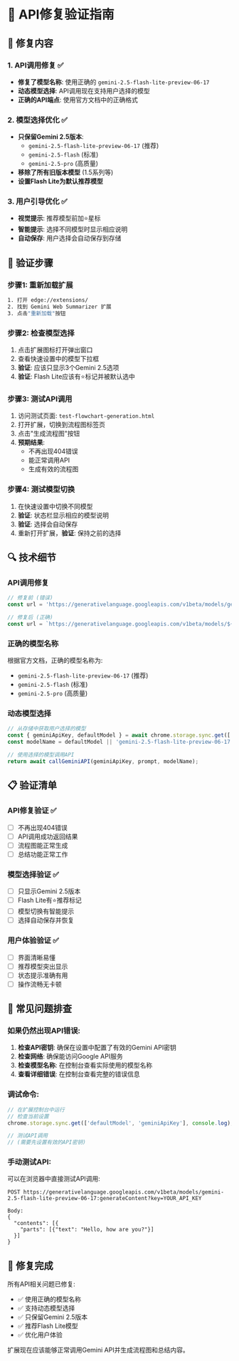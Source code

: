 # 🔧 API修复验证指南

## 🎯 修复内容

### 1. **API调用修复** ✅
- **修复了模型名称**: 使用正确的 `gemini-2.5-flash-lite-preview-06-17`
- **动态模型选择**: API调用现在支持用户选择的模型
- **正确的API端点**: 使用官方文档中的正确格式

### 2. **模型选择优化** ✅
- **只保留Gemini 2.5版本**:
  - `gemini-2.5-flash-lite-preview-06-17` (推荐)
  - `gemini-2.5-flash` (标准)
  - `gemini-2.5-pro` (高质量)
- **移除了所有旧版本模型** (1.5系列等)
- **设置Flash Lite为默认推荐模型**

### 3. **用户引导优化** ✅
- **视觉提示**: 推荐模型前加⭐星标
- **智能提示**: 选择不同模型时显示相应说明
- **自动保存**: 用户选择会自动保存到存储

## 🧪 验证步骤

### 步骤1: 重新加载扩展
```bash
1. 打开 edge://extensions/
2. 找到 Gemini Web Summarizer 扩展
3. 点击"重新加载"按钮
```

### 步骤2: 检查模型选择
1. 点击扩展图标打开弹出窗口
2. 查看快速设置中的模型下拉框
3. **验证**: 应该只显示3个Gemini 2.5选项
4. **验证**: Flash Lite应该有⭐标记并被默认选中

### 步骤3: 测试API调用
1. 访问测试页面: `test-flowchart-generation.html`
2. 打开扩展，切换到流程图标签页
3. 点击"生成流程图"按钮
4. **预期结果**: 
   - 不再出现404错误
   - 能正常调用API
   - 生成有效的流程图

### 步骤4: 测试模型切换
1. 在快速设置中切换不同模型
2. **验证**: 状态栏显示相应的模型说明
3. **验证**: 选择会自动保存
4. 重新打开扩展，**验证**: 保持之前的选择

## 🔍 技术细节

### API调用修复
```javascript
// 修复前 (错误)
const url = 'https://generativelanguage.googleapis.com/v1beta/models/gemini-2.5-flash-lite:generateContent?key=' + apiKey;

// 修复后 (正确)
const url = `https://generativelanguage.googleapis.com/v1beta/models/${modelName}:generateContent?key=${apiKey}`;
```

### 正确的模型名称
根据官方文档，正确的模型名称为:
- `gemini-2.5-flash-lite-preview-06-17` (推荐)
- `gemini-2.5-flash` (标准)
- `gemini-2.5-pro` (高质量)

### 动态模型选择
```javascript
// 从存储中获取用户选择的模型
const { geminiApiKey, defaultModel } = await chrome.storage.sync.get(['geminiApiKey', 'defaultModel']);
const modelName = defaultModel || 'gemini-2.5-flash-lite-preview-06-17';

// 使用选择的模型调用API
return await callGeminiAPI(geminiApiKey, prompt, modelName);
```

## 📋 验证清单

### API修复验证 ✅
- [ ] 不再出现404错误
- [ ] API调用成功返回结果
- [ ] 流程图能正常生成
- [ ] 总结功能正常工作

### 模型选择验证 ✅
- [ ] 只显示Gemini 2.5版本
- [ ] Flash Lite有⭐推荐标记
- [ ] 模型切换有智能提示
- [ ] 选择自动保存并恢复

### 用户体验验证 ✅
- [ ] 界面清晰易懂
- [ ] 推荐模型突出显示
- [ ] 状态提示准确有用
- [ ] 操作流畅无卡顿

## 🚨 常见问题排查

### 如果仍然出现API错误:
1. **检查API密钥**: 确保在设置中配置了有效的Gemini API密钥
2. **检查网络**: 确保能访问Google API服务
3. **检查模型名称**: 在控制台查看实际使用的模型名称
4. **查看详细错误**: 在控制台查看完整的错误信息

### 调试命令:
```javascript
// 在扩展控制台中运行
// 检查当前设置
chrome.storage.sync.get(['defaultModel', 'geminiApiKey'], console.log);

// 测试API调用
// (需要先设置有效的API密钥)
```

### 手动测试API:
可以在浏览器中直接测试API调用:
```
POST https://generativelanguage.googleapis.com/v1beta/models/gemini-2.5-flash-lite-preview-06-17:generateContent?key=YOUR_API_KEY

Body:
{
  "contents": [{
    "parts": [{"text": "Hello, how are you?"}]
  }]
}
```

## 🎉 修复完成

所有API相关问题已修复:
- ✅ 使用正确的模型名称
- ✅ 支持动态模型选择  
- ✅ 只保留Gemini 2.5版本
- ✅ 推荐Flash Lite模型
- ✅ 优化用户体验

扩展现在应该能够正常调用Gemini API并生成流程图和总结内容。
